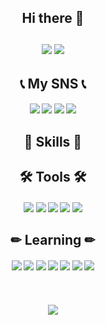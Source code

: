 <div align="center">
<h2>Hi there 👋<br><br>
<a href="https://hits.seeyoufarm.com"><img src="https://hits.seeyoufarm.com/api/count/incr/badge.svg?url=https%3A%2F%2Fgithub.com%2FJJIIIINN%2Fhit-counter&count_bg=%23FB9C8B&title_bg=%23555555&icon=tui.svg&icon_color=%235BE1FD&title=hits&edge_flat=false"/></a>
<img src="https://img.shields.io/github/followers/JJIIIINN?style=social">
<h2>📞 My SNS 📞
<h4><a href="https://www.facebook.com/profile.php?id=100011705792413" target="_blank"><img src="https://img.shields.io/badge/Facebook-1877F2?style/badge&logo=Facebook&logoColor=white"></a>
<a href="https://https://www.instagram.com/ji_in_0724" target="_blank"><img src="https://img.shields.io/badge/Instagram-E4405F?style/badge&logo=Instagram&logoColor=white"></a>
<a href="https://mail.google.com/mail/u/0/#inbox" target="_blank"><img src="https://img.shields.io/badge/kgb21537@gmail.com-EA4335?style/badge&logo=Gmail&logoColor=white"></a>
<img src="https://img.shields.io/badge/010 5817 2022-00A98F?style/badge&logo=About.me&logoColor=white">
<h2>🦾 Skills 🦾
<h4>
<h2>🛠 Tools 🛠
<h4><img src="https://img.shields.io/badge/Git-F05032?style/badge&logo=Git&logoColor=white">
<img src="https://img.shields.io/badge/GitKraken-179287?style/badge&logo=GitKraKen&logoColor=white">
<img src="https://img.shields.io/badge/Visual Studio Code-007ACC?style/badge&logo=Visual Studio Code&logoColor=white">
<img src="https://img.shields.io/badge/Visual Studio-5C2D91?style/badge&logo=Visual Studio&logoColor=white">
<img src="https://img.shields.io/badge/GitHub-181717?style/badge&logo=GitHub&logoColor=white">
<h2>✏ Learning ✏
<h4><img src="https://img.shields.io/badge/C-A8B9CC?style/badge&logo=C&logoColor=white">
<img src="https://img.shields.io/badge/HTML5-E34F26?style/badge&logo=HTML5&logoColor=white">
<img src="https://img.shields.io/badge/CSS3-1572B6?style/badge&logo=CSS3&logoColor=white">
<img src="https://img.shields.io/badge/JavaScript-F7DF1E?style/badge&logo=JavaScript&logoColor=white">
<img src="https://img.shields.io/badge/Kotlin-7F52FF?style/badge&logo=Kotlin&logoColor=white">
<img src="https://img.shields.io/badge/Java-007396?style/badge&logo=Java&logoColor=white">
<img src="https://img.shields.io/badge/Python-3776AB?style/badge&logo=Python&logoColor=white">
</div>
  <p align="center">
  <a href="https://github.com/JJIIIINN/github-readme-stats">
    <br><br><img src="https://github-readme-stats.vercel.app/api?username=JJIIIINN&bg_color=30,e96443,904e95&title_color=fff&text_color=fff"/>
  </a>
  </p>
